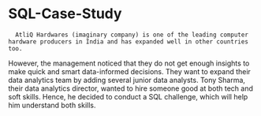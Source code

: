 # SQL-Case-Study
      AtliQ Hardwares (imaginary company) is one of the leading computer hardware producers in India and has expanded well in other countries too.

However, the management noticed that they do not get enough insights to make quick and smart data-informed decisions. They want to expand their data analytics team by adding several junior data analysts. Tony Sharma, their data analytics director, wanted to hire someone good at both tech and soft skills. Hence, he decided to conduct a SQL challenge, which will help him understand both skills.
